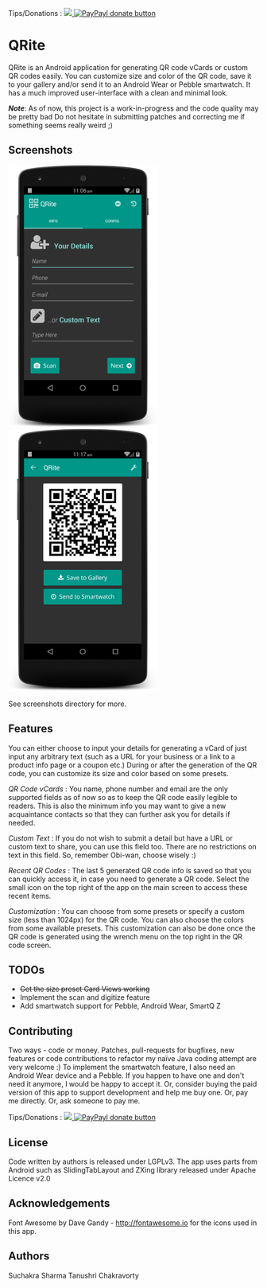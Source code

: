 Tips/Donations : <a href="https://gratipay.com/tuxology/"> <img src="http://img.shields.io/gratipay/tuxology.svg"> </a>
[![PayPayl donate button](https://img.shields.io/badge/paypal-donate-yellow.svg)](https://www.paypal.com/cgi-bin/webscr?cmd=_donations&business=B54PAVSL2JP44&lc=CA&item_name=QRite%20App&item_number=qrite&currency_code=CAD&bn=PP%2dDonationsBF%3apaypal%2ddonate%2dyellow%2esvg%3aNonHosted
 "Donate just once using Paypal")

QRite
=====
QRite is an Android application for generating QR code vCards or custom QR codes easily.
You can customize size and color of the QR code, save it to your gallery and/or send it 
to an Android Wear or Pebble smartwatch. It has a much improved user-interface with a clean
and minimal look.

**_Note_**: As of now, this project is a work-in-progress and the code quality may be pretty bad
Do not hesitate in submitting patches and correcting me if something seems really weird ;)

Screenshots
-----------
![alt text](screenshots/screenshot1.png "Main Screen")
![alt text](screenshots/screenshot4.png "QR Screen")

See screenshots directory for more.

Features
--------
You can either choose to input your details for generating a vCard of just input any arbitrary text 
(such as a URL for your business or a link to a product info page or a coupon etc.) During or after 
the generation of the QR code, you can customize its size and color based on some presets.

*QR Code vCards* : You name, phone number and email are the only supported fields as of now so as to keep
the QR code easily legible to readers. This is also the minimum info you may want to give a new 
acquaintance contacts so that they can further ask you for details if needed.

*Custom Text* : If you do not wish to submit a detail but have a URL or custom text to share, 
you can use this field too. There are no restrictions on text in this field. So, remember Obi-wan, 
choose wisely :)

*Recent QR Codes* : The last 5 generated QR code info is saved so that you can quickly access it, in case 
you need to generate a QR code. Select the small icon on the top right of the app on the main screen
to access these recent items.

*Customization* : You can choose from some presets or specify a custom size (less than 1024px) for 
the QR code. You can also choose the colors from some available presets. This customization can also 
be done once the QR code is generated using the wrench menu on the top right in the QR code screen.

TODOs
-----
* ~~Get the size preset Card Views working~~
* Implement the scan and digitize feature
* Add smartwatch support for Pebble, Android Wear, SmartQ Z

Contributing
------------
Two ways - code or money. Patches, pull-requests for bugfixes, new features or code contributions to refactor my naïve 
Java coding attempt are very welcome :) To implement the smartwatch feature, I also need 
an Android Wear device and a Pebble. If you happen to have one and don't need it anymore, 
I would be happy to accept it. Or, consider buying the paid version of this app to support
development and help me buy one. Or, pay me directly. Or, ask someone to pay me.

Tips/Donations : <a href="https://gratipay.com/tuxology/"> <img src="http://img.shields.io/gratipay/tuxology.svg"> </a>
[![PayPayl donate button](https://img.shields.io/badge/paypal-donate-yellow.svg)](https://www.paypal.com/cgi-bin/webscr?cmd=_donations&business=B54PAVSL2JP44&lc=CA&item_name=QRite%20App&item_number=qrite&currency_code=CAD&bn=PP%2dDonationsBF%3apaypal%2ddonate%2dyellow%2esvg%3aNonHosted
 "Donate just once using Paypal")

License
-------
Code written by authors is released under LGPLv3. The app uses parts from Android such as 
SlidingTabLayout and ZXing library released under Apache Licence v2.0

Acknowledgements
----------------
Font Awesome by Dave Gandy - http://fontawesome.io for the icons used in this app.

Authors
-------
Suchakra Sharma
Tanushri Chakravorty

